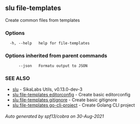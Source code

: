 ## slu file-templates

Create common files from templates

### Options

```
  -h, --help   help for file-templates
```

### Options inherited from parent commands

```
      --json   Formatu output to JSON
```

### SEE ALSO

* [slu](slu.md)	 - SikaLabs Utils, v0.13.0-dev-3
* [slu file-templates editorconfig](slu_file-templates_editorconfig.md)	 - Create basic editorconfig
* [slu file-templates gitignore](slu_file-templates_gitignore.md)	 - Create basic gitignore
* [slu file-templates go-cli-project](slu_file-templates_go-cli-project.md)	 - Create Golang CLI project

###### Auto generated by spf13/cobra on 30-Aug-2021
